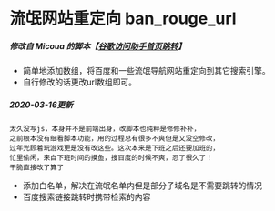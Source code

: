 # 流氓网站重定向 ban_rouge_url

##### 修改自 Micoua 的脚本【[谷歌访问助手首页跳转](https://greasyfork.org/zh-CN/scripts/43556)】

- 简单地添加数组，将百度和一些流氓导航网站重定向到其它搜索引擎。
- 自行修改的话更改url数组即可。

##### 2020-03-16更新
    太久没写js，本身并不是前端出身，改脚本也纯粹是修修补补，
    之前根本没有细看脚本功能，用的过程总有很多不爽但是又没空修改，
    过年光顾着玩游戏更是没有改这些。这次本来是下班之后还要加班的，
    忙里偷闲，来自下班时间的摸鱼，搜百度的时候不爽，忍了很久了！
    干脆直接改了算了

- 添加白名单，解决在流氓名单内但是部分子域名是不需要跳转的情况
- 百度搜索链接跳转时携带检索的内容 
